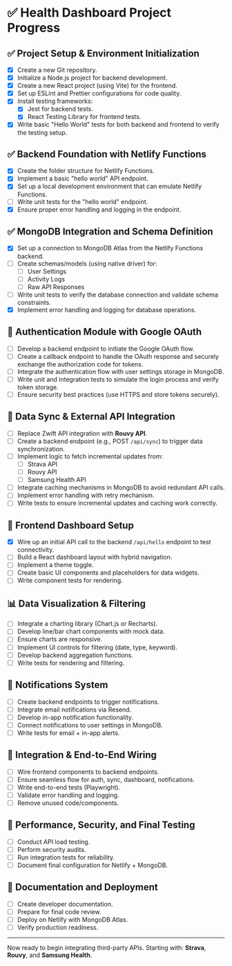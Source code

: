 # ✅ Health Dashboard Project Progress

## ✅ Project Setup & Environment Initialization
- [x] Create a new Git repository.
- [x] Initialize a Node.js project for backend development.
- [x] Create a new React project (using Vite) for the frontend.
- [x] Set up ESLint and Prettier configurations for code quality.
- [x] Install testing frameworks:
  - [x] Jest for backend tests.
  - [x] React Testing Library for frontend tests.
- [x] Write basic "Hello World" tests for both backend and frontend to verify the testing setup.

## ✅ Backend Foundation with Netlify Functions
- [x] Create the folder structure for Netlify Functions.
- [x] Implement a basic "hello world" API endpoint.
- [x] Set up a local development environment that can emulate Netlify Functions.
- [ ] Write unit tests for the "hello world" endpoint.
- [x] Ensure proper error handling and logging in the endpoint.

## ✅ MongoDB Integration and Schema Definition
- [x] Set up a connection to MongoDB Atlas from the Netlify Functions backend.
- [ ] Create schemas/models (using native driver) for:
  - [ ] User Settings
  - [ ] Activity Logs
  - [ ] Raw API Responses
- [ ] Write unit tests to verify the database connection and validate schema constraints.
- [x] Implement error handling and logging for database operations.

## 🔐 Authentication Module with Google OAuth
- [ ] Develop a backend endpoint to initiate the Google OAuth flow.
- [ ] Create a callback endpoint to handle the OAuth response and securely exchange the authorization code for tokens.
- [ ] Integrate the authentication flow with user settings storage in MongoDB.
- [ ] Write unit and integration tests to simulate the login process and verify token storage.
- [ ] Ensure security best practices (use HTTPS and store tokens securely).

## 🔄 Data Sync & External API Integration
- [ ] Replace Zwift API integration with **Rouvy API**.
- [ ] Create a backend endpoint (e.g., POST `/api/sync`) to trigger data synchronization.
- [ ] Implement logic to fetch incremental updates from:
  - [ ] Strava API
  - [ ] Rouvy API
  - [ ] Samsung Health API
- [ ] Integrate caching mechanisms in MongoDB to avoid redundant API calls.
- [ ] Implement error handling with retry mechanism.
- [ ] Write tests to ensure incremental updates and caching work correctly.

## 🧱 Frontend Dashboard Setup
- [x] Wire up an initial API call to the backend `/api/hello` endpoint to test connectivity.
- [ ] Build a React dashboard layout with hybrid navigation.
- [ ] Implement a theme toggle.
- [ ] Create basic UI components and placeholders for data widgets.
- [ ] Write component tests for rendering.

## 📊 Data Visualization & Filtering
- [ ] Integrate a charting library (Chart.js or Recharts).
- [ ] Develop line/bar chart components with mock data.
- [ ] Ensure charts are responsive.
- [ ] Implement UI controls for filtering (date, type, keyword).
- [ ] Develop backend aggregation functions.
- [ ] Write tests for rendering and filtering.

## 🔔 Notifications System
- [ ] Create backend endpoints to trigger notifications.
- [ ] Integrate email notifications via Resend.
- [ ] Develop in-app notification functionality.
- [ ] Connect notifications to user settings in MongoDB.
- [ ] Write tests for email + in-app alerts.

## 🔁 Integration & End-to-End Wiring
- [ ] Wire frontend components to backend endpoints.
- [ ] Ensure seamless flow for auth, sync, dashboard, notifications.
- [ ] Write end-to-end tests (Playwright).
- [ ] Validate error handling and logging.
- [ ] Remove unused code/components.

## 🚀 Performance, Security, and Final Testing
- [ ] Conduct API load testing.
- [ ] Perform security audits.
- [ ] Run integration tests for reliability.
- [ ] Document final configuration for Netlify + MongoDB.

## 📝 Documentation and Deployment
- [ ] Create developer documentation.
- [ ] Prepare for final code review.
- [ ] Deploy on Netlify with MongoDB Atlas.
- [ ] Verify production readiness.

---

Now ready to begin integrating third-party APIs. Starting with: **Strava**, **Rouvy**, and **Samsung Health**.

